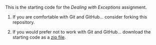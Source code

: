 This is the starting code for the *Dealing with Exceptions* assignment.

  1. If you are comfortable with Git and GitHub... consider forking this
     repository.

  2. If you would prefer not to work with Git and GitHub... download the
     starting code as a
     [zip file](https://github.com/Old-Dominion-Univ-CS-Dept/2024-Summer-CS263-Exceptions/archive/refs/heads/main.zip).

